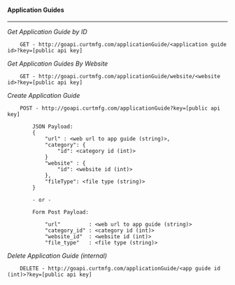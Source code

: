 #### Application Guides

---
*Get Application Guide by ID*

		GET - http://goapi.curtmfg.com/applicationGuide/<application guide id>?key=[public api key]

*Get Application Guides By Website*

		GET - http://goapi.curtmfg.com/applicationGuide/website/<website id>?key=[public api key]

*Create Application Guide*

		POST - http://goapi.curtmfg.com/applicationGuide?key=[public api key]

			JSON Payload:
			{
				"url" : <web url to app guide (string)>,
				"category": {
					"id": <category id (int)> 
				}
				"website" : {
					"id": <website id (int)>
				},
				"fileType": <file type (string)>
			}

			- or - 

			Form Post Payload:

				"url"         : <web url to app guide (string)>
				"category_id" : <category id (int)>
				"website_id"  : <website id (int)>
				"file_type"   :	<file type (string)>

*Delete Application Guide (internal)*

		DELETE - http://goapi.curtmfg.com/applicationGuide/<app guide id (int)>?key=[public api key]